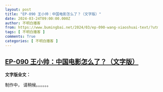 ```yaml
---
layout: post
title: "EP-090 王小帅：中国电影怎么了？（文字版）"
date: 2024-03-24T09:00:00.000Z
author: 不明白播客
from: https://www.bumingbai.net/2024/03/ep-090-wang-xiaoshuai-text/?utm_source=rss&utm_medium=rss&utm_campaign=ep-090-wang-xiaoshuai-text
tags: [ 不明白播客 ]
comments: True
categories: [ 不明白播客 ]
---
```

<!--1711270800000-->
[EP-090 王小帅：中国电影怎么了？（文字版）](https://www.bumingbai.net/2024/03/ep-090-wang-xiaoshuai-text/?utm_source=rss&utm_medium=rss&utm_campaign=ep-090-wang-xiaoshuai-text)
------

<div>
<div id="buzzsprout-player-14753528"></div><script src="https://www.buzzsprout.com/1982525/14753528-.js?container_id=buzzsprout-player-14753528&#038;player=small" type="text/javascript" charset="utf-8"></script><p><strong>文字版全文：</strong></p><p>制作中， 请稍候。。。。。。</p>
</div>
